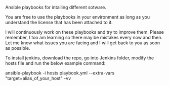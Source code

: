Ansible playbooks for intalling different sotware.

You are free to use the playbooks in your environment as long as you understand the license that has been attached to it.

I will continuously work on these playbooks and try to improve them. Please remember, I too am learning so there may be mistakes every now and then. Let me know what issues you are facing and I will get back to you as soon as possible.

To install jenkins, download the repo, go into Jenkins folder, modify the hosts file and run the below example command:

ansible-playbook -i hosts  playbook.yml --extra-vars "target=alias_of_your_host" -vv
